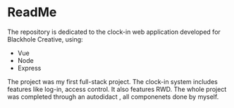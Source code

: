 # ReadMe
The repository is dedicated to the clock-in web application developed for Blackhole Creative, using:
* Vue
* Node
* Express

The project was my first full-stack project. The clock-in system includes features like log-in, access control. It also features RWD. The whole project was completed through an autodidact , all componenets done by myself.
